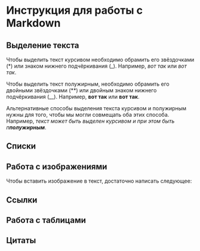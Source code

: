 # Инструкция для работы с Markdown

## Выделение текста  
Чтобы выделить текст курсивом необходимо обрамить его звёздочками (*) или знаком нижнего подчёркивания (_). Например, *вот так* или _вот так_.

Чтобы выделить текст полужирным, необходимо обрамить его двойными звёздочками (**) или двойным знаком нижнего подчёркивания (__). Например, **вот так** или __вот так__.

Альтернативные способы выделения текста курсивом и полужирным нужны для того, чтобы мы могли совмещать оба этих способа. Например, _текст может быть выделен курсивом и при этом быть п**полужирным**_.

## Списки

## Работа с изображениями  
Чтобы вставить изображение в текст, достаточно написать следующее:
![]()

## Ссылки

## Работа с таблицами

## Цитаты
